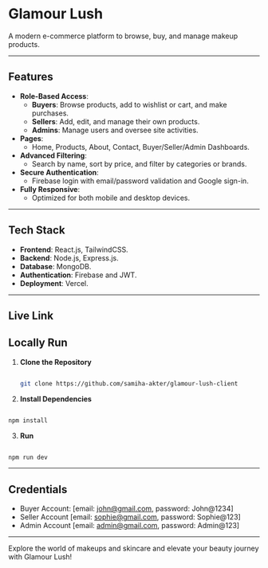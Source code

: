 # Glamour Lush

A modern e-commerce platform to browse, buy, and manage makeup products.

---

## Features

- **Role-Based Access**:
  - **Buyers**: Browse products, add to wishlist or cart, and make purchases.
  - **Sellers**: Add, edit, and manage their own products.
  - **Admins**: Manage users and oversee site activities.
- **Pages**:
  - Home, Products, About, Contact, Buyer/Seller/Admin Dashboards.
- **Advanced Filtering**:
  - Search by name, sort by price, and filter by categories or brands.
- **Secure Authentication**:
  - Firebase login with email/password validation and Google sign-in.
- **Fully Responsive**:
  - Optimized for both mobile and desktop devices.

---

## Tech Stack

- **Frontend**: React.js, TailwindCSS.
- **Backend**: Node.js, Express.js.
- **Database**: MongoDB.
- **Authentication**: Firebase and JWT.
- **Deployment**: Vercel.

---

## Live Link

## Locally Run

1. **Clone the Repository**

   ```bash

   git clone https://github.com/samiha-akter/glamour-lush-client

   ```

2. **Install Dependencies**

```bash

npm install

```

3. **Run**

```bash

npm run dev

```

---

## Credentials

- Buyer Account: [email: john@gmail.com, password: John@1234]
- Seller Account [email: sophie@gmail.com, password: Sophie@123]
- Admin Account [email: admin@gmail.com, password: Admin@123]

---

Explore the world of makeups and skincare and elevate your beauty journey with Glamour Lush!
